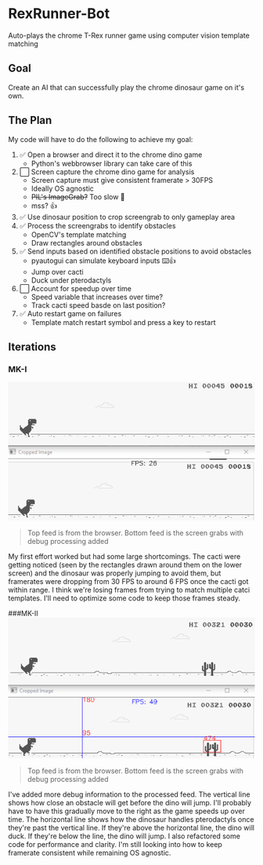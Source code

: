 # RexRunner-Bot
Auto-plays the chrome T-Rex runner game using computer vision template matching

## Goal
Create an AI that can successfully play the chrome dinosaur game on it's own.

## The Plan
My code will have to do the following to achieve my goal:
1. :white_check_mark: Open a browser and direct it to the chrome dino game
    * Python's webbrowser library can take care of this
1. :white_large_square: Screen capture the chrome dino game for analysis
    * Screen capture must give consistent framerate > 30FPS
    * Ideally OS agnostic
    * ~~PIL's ImageGrab?~~ Too slow :turtle:
    * mss? :thumbsup:
1. :white_check_mark: Use dinosaur position to crop screengrab to only gameplay area
1. :white_check_mark: Process the screengrabs to identify obstacles 
    * OpenCV's template matching
    * Draw rectangles around obstacles
1. :white_check_mark: Send inputs based on identified obstacle positions to avoid obstacles
    * pyautogui can simulate keyboard inputs :keyboard::thumbsup:
    * Jump over cacti
    * Duck under pterodactyls
1. :white_large_square: Account for speedup over time
    * Speed variable that increases over time?
    * Track cacti speed basde on last position?
1. :white_check_mark: Auto restart game on failures
    * Template match restart symbol and press a key to restart


## Iterations
### MK-I
![MK-I](/gifs/mkI.gif)
> Top feed is from the browser. Bottom feed is the screen grabs with debug processing added

My first effort worked but had some large shortcomings. The cacti were getting noticed (seen by the rectangles drawn around them on the lower screen)  and the dinosaur was properly jumping to avoid them, but framerates were dropping from 30 FPS to around 6 FPS once the cacti got within range. I think we're losing frames from trying to match multiple catci templates. I'll need to optimize some code to keep those frames steady.

###MK-II
![MK-II](/gifs/mkII.gif)
> Top feed is from the browser. Bottom feed is the screen grabs with debug processing added

I've added more debug information to the processed feed. The vertical line shows how close an obstacle will get before the dino will jump. I'll probably have to have this gradually move to the right as the game speeds up over time. The horizontal line shows how the dinosaur handles pterodactyls once they're past the vertical line. If they're above the horizontal line, the dino will duck. If they're below the line, the dino will jump. I also refactored some code for performance and clarity. I'm still looking into how to keep framerate consistent while remaining OS agnostic.